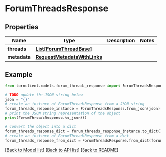 # ForumThreadsResponse


## Properties

Name | Type | Description | Notes
------------ | ------------- | ------------- | -------------
**threads** | [**List[ForumThreadBase]**](ForumThreadBase.md) |  | 
**metadata** | [**RequestMetadataWithLinks**](RequestMetadataWithLinks.md) |  | 

## Example

```python
from tornclient.models.forum_threads_response import ForumThreadsResponse

# TODO update the JSON string below
json = "{}"
# create an instance of ForumThreadsResponse from a JSON string
forum_threads_response_instance = ForumThreadsResponse.from_json(json)
# print the JSON string representation of the object
print(ForumThreadsResponse.to_json())

# convert the object into a dict
forum_threads_response_dict = forum_threads_response_instance.to_dict()
# create an instance of ForumThreadsResponse from a dict
forum_threads_response_from_dict = ForumThreadsResponse.from_dict(forum_threads_response_dict)
```
[[Back to Model list]](../README.md#documentation-for-models) [[Back to API list]](../README.md#documentation-for-api-endpoints) [[Back to README]](../README.md)



